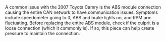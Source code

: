 A common issue with the 2007 Toyota Camry is the ABS module connection causing the entire CAN network to have communication issues. Symptoms include speedometer going to 0, ABS and brake lights on, and RPM arm fluctuating. Before replacing the entire ABS module, check if the culprit is a loose connection (which it commonly is). If so, this piece can help create pressure to maintain the connection. 

